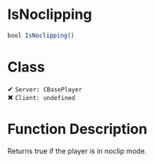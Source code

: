 # IsNoclipping
```js	
bool IsNoclipping()
```
# Class
✔ `Server: CBasePlayer`  
✖ `Client: undefined`  

# Function Description
Returns true if the player is in noclip mode.
